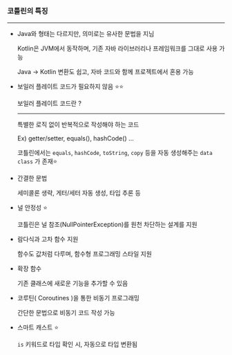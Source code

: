 ### 코틀린의 특징

---

- Java와 형태는 다르지만, 의미로는 유사한 문법을 지님
    
    Kotlin은 JVM에서 동작하며, 기존 자바 라이브러리나 프레임워크를 그대로 사용 가능
    
    Java → Kotlin 변환도 쉽고, 자바 코드와 함께 프로젝트에서 혼용 가능
    
- 보일러 플레이트 코드가 필요하지 않음 ⭐⭐
    
    보일러 플레이트 코드란 ? 
    
    ---
    
    특별한 로직 없이 반복적으로 작성해야 하는 코드
    
    Ex) getter/setter, equals(), hashCode() …
    
    코틀린에서는 `equals`, `hashCode`, `toString`, `copy` 등을 자동 생성해주는 `data class` 가 존재⭐
    
- 간결한 문법
    
    세미콜론 생략, 게터/세터 자동 생성, 타입 추론 등
    
- 널 안정성 ⭐
    
    코틀린은 널 참조(NullPointerException)를 원천 차단하는 설계를 지원
    
- 람다식과 고차 함수 지원
    
    함수도 값처럼 다루며, 함수형 프로그래밍 스타일 지원
    
- 확장 함수
    
    기존 클래스에 새로운 기능을 추가할 수 있음
    
- 코루틴( Coroutines )을 통한 비동기 프로그래밍
    
    간단한 문법으로 비동기 코드 작성 가능
    
- 스마트 캐스트 ⭐
    
    `is` 키워드로 타입 확인 시, 자동으로 타입 변환됨
